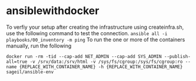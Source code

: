 # ansiblewithdocker
To verfiy your setup after creating the infrastructure using createinfra.sh, use the following command to test the connection.
`ansible all -i playbooks/00_inventory -m ping`
To run the one or more of the containers manually, run the following

`docker run -rm -tid --cap-add NET_ADMIN --cap-add SYS_ADMIN --publish-all=true -v /srv/data:/srv/html -v /sys/fs/cgroup:/sys/fs/cgroup:ro --name {REPLACE_WITH_CONTAINER_NAME} -h {REPLACE_WITH_CONTAINER_NAME} sageil/ansible-env`

